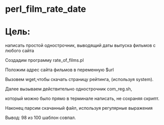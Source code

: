 # perl_film_rate_date

# Цель: 
написать простой однострочник,
выводящий даты выпуска фильмов с любого сайта

Создадим программу rate_of_films.pl

Положим адрес сайта фильмов в переменную $url

Вызовем wget,чтобы скачать страницу рейтинга, (используя system).

Далее вызываем действительно однострочник com_reg.sh, 

который можно было прямо в терминале написать, не сохраняя скрипт.

Наконец парсим скачанный файл, используя регулярные выражения

Вывод:
98 из 100 шаблон совпал.

